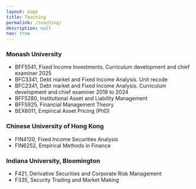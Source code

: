 ```yaml
---
layout: page
title: Teaching
permalink: /teaching/
description: null
nav: true
---
```

### M﻿onash University

* BFF5541, Fixed Income Investments. Curriculum development and chief examiner 2025
* BFC3341, Debt market and Fixed Income Analysis. Unit recode
* BFC2341, Debt market and Fixed Income Analysis. Curriculum development and chief examiner 2018 to 2024
* BFF5280, Institutional Asset and Liability Management
* BFF5925, Financial Management Theory
* BEX6011, Empirical Asset Pricing (PhD)

### C﻿hinese University of Hong Kong

* FIN4120, Fixed Income Securities Analysis 
* FIN6252, Empirical Methods in Finance

### Indiana University, Bloomington

* F421, Derivative Securities and Corporate Risk Management
* F335, Security Trading and Market Making
